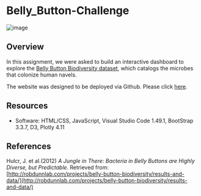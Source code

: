 # Belly_Button-Challenge

![image](https://user-images.githubusercontent.com/82011523/134854005-db6a3d8e-318c-49fa-a418-9179354da72b.png)

## Overview
In this assignment, we were asked to build an interactive dashboard to explore the [Belly Button Biodiversity dataset](http://robdunnlab.com/projects/belly-button-biodiversity/), which catalogs the microbes that colonize human navels. 

The website was designed to be deployed via Github. Please click [here](https://rjpaxtondata.github.io/Belly_Button-Challenge/).

## Resources
* Software: HTML/CSS, JavaScript, Visual Studio Code 1.49.1, BootStrap 3.3.7, D3, Plotly 4.11


## References
Hulcr, J. et al.(2012) _A Jungle in There: Bacteria in Belly Buttons are Highly Diverse, but Predictable_. Retrieved from: [http://robdunnlab.com/projects/belly-button-biodiversity/results-and-data/](http://robdunnlab.com/projects/belly-button-biodiversity/results-and-data/)
